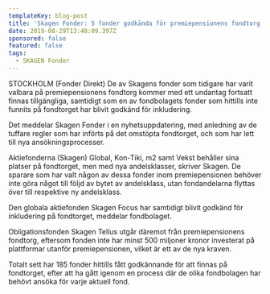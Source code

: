 ```yaml
---
templateKey: blog-post
title: 'Skagen Fonder: 5 fonder godkända för premiepensionens fondtorg'
date: 2019-08-29T13:48:09.397Z
sponsored: false
featured: false
tags:
  - SKAGEN Fonder
---
```

STOCKHOLM (Fonder Direkt) De av Skagens fonder som tidigare har varit valbara på premiepensionens fondtorg kommer med ett undantag fortsatt finnas tillgängliga, samtidigt som en av fondbolagets fonder som hittills inte funnits på fondtorget har blivit godkänd för inkludering.



Det meddelar Skagen Fonder i en nyhetsuppdatering, med anledning av de tuffare regler som har införts på det omstöpta fondtorget, och som har lett till nya ansökningsprocesser.



Aktiefonderna (Skagen) Global, Kon-Tiki, m2 samt Vekst behåller sina platser på fondtorget, men med nya andelsklasser, skriver Skagen. De sparare som har valt någon av dessa fonder inom premiepensionen behöver inte göra något till följd av bytet av andelsklass, utan fondandelarna flyttas över till respektive ny andelsklass.



Den globala aktiefonden Skagen Focus har samtidigt blivit godkänd för inkludering på fondtorget, meddelar fondbolaget.



Obligationsfonden Skagen Tellus utgår däremot från premiepensionens fondtorg, eftersom fonden inte har minst 500 miljoner kronor investerat på plattformar utanför premiepensionen, vilket är ett av de nya kraven.



Totalt sett har 185 fonder hittills fått godkännande för att finnas på fondtorget, efter att ha gått igenom en process där de olika fondbolagen har behövt ansöka för varje aktuell fond.
